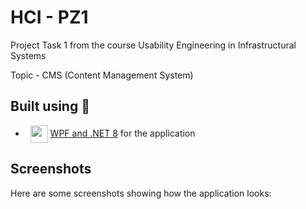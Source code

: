 # HCI - PZ1

Project Task 1 from the course Usability Engineering in Infrastructural Systems

Topic - CMS (Content Management System)

## Built using 🔧

- &nbsp; <img src="https://encrypted-tbn0.gstatic.com/images?q=tbn:ANd9GcRxo1QGx_G_1-2qBwh3RMPocLoKxD782w333Q&usqp=CAU" align="center" width="28" height="28"/> <a href="https://dotnet.microsoft.com/en-us/">WPF and .NET 8</a> for the application

## Screenshots

Here are some screenshots showing how the application looks:

